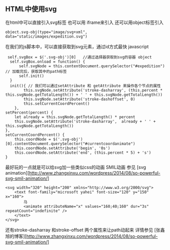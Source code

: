 ## HTML中使用svg

在html中可以直接引入svg标签
也可以用 iframe来引入
还可以用object标签引入
```
object.svg-obj(type="image/svg+xml", data="static/images/expedition.svg")
```

在我们的js脚本中，可以直接获取到svg元素，通过id方式最快
javascript
```
 self.svgBox = $('.svg-obj')[0]   //通过选择器获取到svg的容器 object
  self.svgBox.onload = function() {
      self.svgNode = this.contentDocument.querySelector("#expedition") // 加载完后，获取其中的path标签
      self.init()
  }
  init(){ // 我们可以通过setAttribute 和 getAttribute 来操作各个节点的属性
        this.svgNode.setAttribute('stroke-dasharray', (this.percent * this.svgNode.getTotalLength()) + ' ' + this.svgNode.getTotalLength())
        this.svgNode.setAttribute('stroke-dashoffset', 0)
        this.setCurrentCoordPercent()
    },
setPercent(percent) {
    let already = this.svgNode.getTotalLength() * percent
    this.svgNode.setAttribute('stroke-dasharray',  already + ' ' + this.svgNode.getTotalLength())
},
setCurrentCoordPercent() {
    this.coordNode = $('.svg-obj')[0].contentDocument.querySelector("#currentcoordanimate")
    this.coordNode.setAttribute('begin', '0s')
    this.coordNode.setAttribute('end', (this.percent * 5) + 's')
}
```

最好玩的一点就是可以给svg加一些类似css的动画  SMIL动画 
参见 [svg animation][http://www.zhangxinxu.com/wordpress/2014/08/so-powerful-svg-smil-animation/]
```
<svg width="320" height="200" xmlns="http://www.w3.org/2000/svg">
    <text font-family="microsoft yahei" font-size="120" y="150" x="160">
        马
        <animate attributeName="x" values="160;40;160" dur="3s" repeatCount="indefinite" />
    </text>
</svg>
```

还有stroke-dasharray 和stroke-offset 两个属性来让path动起来
详情参见 [张鑫旭的博客][http://www.zhangxinxu.com/wordpress/2014/08/so-powerful-svg-smil-animation/]









